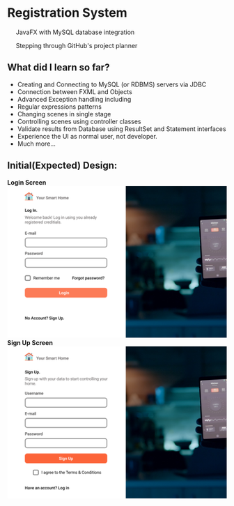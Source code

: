 # Registration System
  &nbsp;&nbsp;&nbsp;&nbsp; JavaFX with MySQL database integration

  &nbsp;&nbsp;&nbsp;&nbsp; Stepping through GitHub's project planner

## What did I learn so far?
- Creating and Connecting to MySQL (or RDBMS) servers via JDBC
- Connection between FXML and Objects
- Advanced Exception handling including 
- Regular expressions patterns
- Changing scenes in single stage
- Controlling scenes using controller classes
- Validate results from Database using ResultSet and Statement interfaces
- Experience the UI as normal user, not developer.
- Much more...

## Initial(Expected) Design:
**Login Screen**
![image](src/main/resources/com/moutasim/registrationsystem/images/login.png)
**Sign Up Screen**
![image](src/main/resources/com/moutasim/registrationsystem/images/signup.png)